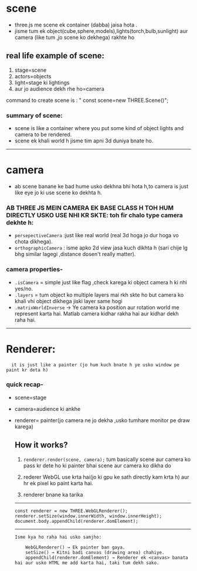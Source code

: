 # scene
- three.js me scene ek container (dabba) jaisa hota .
- jisme tum ek object(cube,sphere,models),lights(torch,bulb,sunlight) aur camera (like tum ,jo scene ko dekhega) rakhte ho

  

## real life example of scene:
  1. stage=scene
  2. actors=objects
  3. light=stage ki lightings
  4. aur jo audience dekh rhe ho=camera


  command to create scene is :  " const scene=new THREE.Scene()";

### summary of scene: 
 - scene is like a container where you put some kind of object lights and camera to be rendered.
- scene ek khali world h jisme tim apni 3d duniya bnate ho.


---

# camera
  -  ab scene banane ke bad hume usko dekhna bhi hota h,to camera is just like eye jo ki use scene ko dekhta h.

 ###  AB THREE JS MEIN CAMERA EK BASE CLASS H TOH HUM DIRECTLY USKO USE NHI KR SKTE: toh fir chalo type camera dekhte h:
  - `persepectiveCamera` :just like real world (real 3d hoga jo dur hoga vo chota dikhega).
  - `orthographicCamera` : isme apko 2d view jasa kuch dikhta h (sari chije lg bhg similar lagegi ,distance dosen't really matter).

 ### camera properties-
   - `.isCamera` = simple just like flag ,check karega ki object  camera h ki nhi yes/no.
   - `.layers` = tum object ko multiple layers mai rkh skte ho but camera ko khali vhi object dikhega jiski layer same hogi
   - `.matrixWorldInverse` →
          Ye camera ka position aur rotation world me represent karta hai.
          Matlab camera kidhar rakha hai aur kidhar dekh raha hai.

---


 # Renderer:

      it is just like a painter (jo hum kuch bnate h ye usko window pe paint kr deta h)

### quick recap-
  -   scene=stage
  -   camera=audience ki ankhe
  -   renderer= painter(jo camera ne jo dekha ,usko tumhare monitor pe draw karega)


      ##  How it works?
        1. `renderer.render(scene, camera);`  tum basically scene aur camera ko pass kr dete ho ki painter bhai scene aur camera ko dikha do 

        2. rederer WebGL use krta hai(jo ki gpu ke sath directly kam krta h) aur hr ek pixel ko paint karta hai.

        3. renderer bnane ka tarika 
        ---
          const renderer = new THREE.WebGLRenderer(); 
          renderer.setSize(window.innerWidth, window.innerHeight); 
          document.body.appendChild(renderer.domElement);
        ---
        
          Isme kya ho raha hai usko samjho:

              WebGLRenderer() → Ek painter ban gaya.
              setSize() → Kitni badi canvas (drawing area) chahiye.
              appendChild(renderer.domElement) → Renderer ek <canvas> banata hai aur usko HTML me add karta hai, taki tum dekh sako.